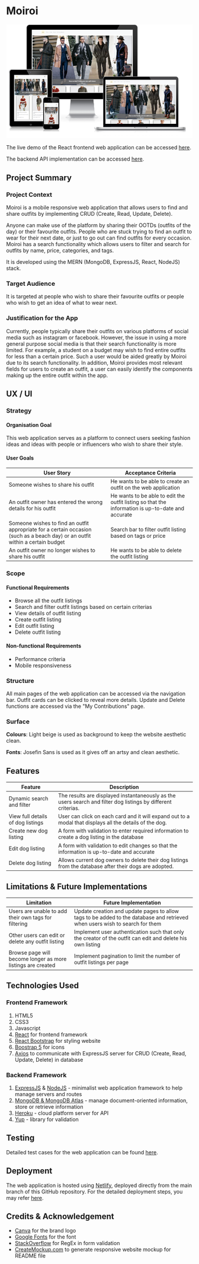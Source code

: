 # Moiroi

![Responsive website](https://github.com/benjaminong97/tgc18-project2-react/blob/main/project_2/public/mockup.PNG)

The live demo of the React frontend web application can be accessed [here](https://moiroi.netlify.app/).

The backend API implementation can be accessed [here](https://github.com/benjaminong97/tgc18-project2-express).

## Project Summary

### Project Context

Moiroi is a mobile responsive web application that allows users to find and share outfits by implementing CRUD (Create, Read, Update, Delete).

Anyone can make use of the platform by sharing their OOTDs (outfits of the day) or their favourite outfits. People who are stuck trying to find an outfit to wear for their next date, or just to go out can find outfits for every occasion. Moiroi has a search functionality which allows users to filter and search for outfits by name, price, categories, and tags. 

It is developed using the MERN (MongoDB, ExpressJS, React, NodeJS) stack.

### Target Audience

It is targeted at people who wish to share their favourite outfits or people who wish to get an idea of what to wear next. 


### Justification for the App

Currently, people typically share their outfits on various platforms of social media such as instagram or facebook. However, the issue in using a more general purpose social media is that their search functionality is more limited. For example, a student on a budget may wish to find entire outfits for less than a certain price. Such a user would be aided greatly by Moiroi due to its search functionality. In addition, Moiroi provides most relevant fields for users to create an outfit, a user can easily identify the components making up the entire outfit within the app.

## UX / UI

### Strategy

#### Organisation Goal

This web application serves as a platform to connect users seeking fashion ideas and ideas with people or influencers who wish to share their style. 

#### User Goals

| User Story | Acceptance Criteria |
| ----------- | ----------- |
| Someone wishes to share his outfit | He wants to be able to create an outfit on the web application |
| An outfit owner has entered the wrong details for his outfit | He wants to be able to edit the outfit listing so that the information is up-to-date and accurate |
| Someone wishes to find an outfit appropriate for a certain occasion (such as a beach day) or an outfit within a certain budget | Search bar to filter outfit listing based on tags or price |
| An outfit owner no longer wishes to share his outfit | He wants to be able to delete the outfit listing |

### Scope

#### Functional Requirements

- Browse all the outfit listings
- Search and filter outfit listings based on certain criterias
- View details of outfit listing
- Create outfit listing
- Edit outfit listing
- Delete outfit listing

#### Non-functional Requirements

- Performance criteria
- Mobile responsiveness

### Structure

All main pages of the web application can be accessed via the navigation bar. Outfit cards can be clicked to reveal more details. Update and Delete functions are accessed via the "My Contributions" page. 

### Surface

**Colours**: Light beige is used as background to keep the website aesthetic clean.

**Fonts**: Josefin Sans is used as it gives off an artsy and clean aesthetic.

## Features

| Feature | Description |
| ----------- | ----------- |
| Dynamic search and filter | The results are displayed instantaneously as the users search and filter dog listings by different criterias. |
| View full details of dog listings | User can click on each card and it will expand out to a modal that displays all the details of the dog. |
| Create new dog listing | A form with validation to enter required information to create a dog listing in the database |
| Edit dog listing | A form with validation to edit changes so that the information is up-to-date and accurate   |
| Delete dog listing | Allows current dog owners to delete their dog listings from the database after their dogs are adopted. |

## Limitations & Future Implementations

| Limitation | Future Implementation |
| ----------- | ----------- |
| Users are unable to add their own tags for filtering | Update creation and update pages to allow tags to be added to the database and retrieved when users wish to search for them |
| Other users can edit or delete any outfit listing | Implement user authentication such that only the creator of the outfit can edit and delete his own listing |
| Browse page will become longer as more listings are created | Implement pagination to limit the number of outfit listings per page |

## Technologies Used

### Frontend Framework

1. HTML5
2. CSS3
3. Javascript
4. [React](https://reactjs.org/) for frontend framework
5. [React Bootstrap](https://react-bootstrap.github.io/) for styling website
6. [Boostrap 5](https://getbootstrap.com/) for icons
7. [Axios](https://github.com/axios/axios) to communicate with ExpressJS server for CRUD (Create, Read, Update, Delete) in database


### Backend Framework

1. [ExpressJS](https://expressjs.com/) & [NodeJS](https://nodejs.org/en/) - minimalist web application framework to help manage servers and routes
2. [MongoDB & MongoDB Atlas](https://www.mongodb.com/) - manage document-oriented information, store or retrieve information
3. [Heroku](https://id.heroku.com/login) - cloud platform server for API
4. [Yup](https://github.com/jquense/yup) - library for validation

## Testing

Detailed test cases for the web application can be found [here](<url>).

## Deployment

The web application is hosted using [Netlify](https://www.netlify.com/), deployed directly from the main branch of this GitHub repository. For the detailed deployment steps, you may refer [here](https://www.netlify.com/blog/2016/09/29/a-step-by-step-guide-deploying-on-netlify/).

## Credits & Acknowledgement

- [Canva](https://www.canva.com/) for the brand logo
- [Google Fonts](https://fonts.google.com/) for the font
- [StackOverflow](https://stackoverflow.com/) for RegEx in form validation
- [CreateMockup.com](https://www.createmockup.com/generate/) to generate responsive website mockup for README file
